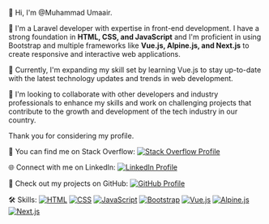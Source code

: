 👋 Hi, I'm @Muhammad Umaair.

👀 I'm a Laravel developer with expertise in front-end development. I have a strong foundation in **HTML, CSS, and JavaScript** and I'm proficient in using Bootstrap and multiple frameworks like **Vue.js, Alpine.js, and Next.js** to create responsive and interactive web applications.

🌱 Currently, I'm expanding my skill set by learning Vue.js to stay up-to-date with the latest technology updates and trends in web development.

💞️ I'm looking to collaborate with other developers and industry professionals to enhance my skills and work on challenging projects that contribute to the growth and development of the tech industry in our country.

Thank you for considering my profile.

🔗 You can find me on Stack Overflow: [![Stack Overflow Profile](https://img.shields.io/badge/Stack%20Overflow-Profile-orange)](https://stackoverflow.com/users/10623148/muhammad-umair)

🌐 Connect with me on LinkedIn: [![LinkedIn Profile](https://img.shields.io/badge/LinkedIn-Profile-blue)](https://www.linkedin.com/in/muhammadumairuk/)

🚀 Check out my projects on GitHub: [![GitHub Profile](https://img.shields.io/badge/GitHub-Profile-green)](https://github.com/MuhammadUmaair)

🛠️ Skills:
[![HTML](https://img.shields.io/badge/HTML-Expert-brightgreen)](https://developer.mozilla.org/en-US/docs/Web/HTML)
[![CSS](https://img.shields.io/badge/CSS-Expert-brightgreen)](https://developer.mozilla.org/en-US/docs/Web/CSS)
[![JavaScript](https://img.shields.io/badge/JavaScript-Expert-brightgreen)](https://developer.mozilla.org/en-US/docs/Web/JavaScript)
[![Bootstrap](https://img.shields.io/badge/Bootstrap-Expert-brightgreen)](https://getbootstrap.com/)
[![Vue.js](https://img.shields.io/badge/Vue.js-Learning-yellow)](https://vuejs.org/)
[![Alpine.js](https://img.shields.io/badge/Alpine.js-Proficient-brightgreen)](https://alpinejs.dev/)
[![Next.js](https://img.shields.io/badge/Next.js-Proficient-brightgreen)](https://nextjs.org/)
